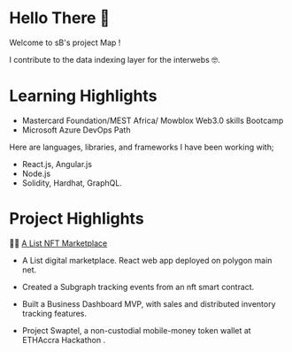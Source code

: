
# Hello There 👋
Welcome to sB's project Map !


I contribute to the data indexing layer for the interwebs 🤓.


# Learning Highlights
  - Mastercard Foundation/MEST Africa/ Mowblox Web3.0 skills Bootcamp
  - Microsoft Azure DevOps Path


Here are languages, libraries, and frameworks I have been working with;

 -  React.js, Angular.js
 -  Node.js
 -  Solidity, Hardhat, GraphQL.
 
   
# Project Highlights


👨‍💻 [A List NFT Marketplace ](https://a-list-4k4bs0nh1-prkvw.vercel.app/) 
-  A List digital marketplace. React web app deployed on polygon main net.
  
-  Created a Subgraph tracking events from an nft smart contract.
  
- Built a Business Dashboard MVP, with sales and distributed inventory tracking features.
  
- Project Swaptel, a non-custodial mobile-money token wallet at ETHAccra Hackathon .

  




